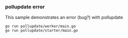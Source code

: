 ### pollupdate error

This sample demonstrates an error (bug?) with pollupdate

```
go run pollupdate/worker/main.go
go run pollupdate/starter/main.go
```
